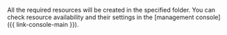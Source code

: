 All the required resources will be created in the specified folder. You can check resource availability and their settings in the [management console]({{ link-console-main }}).

